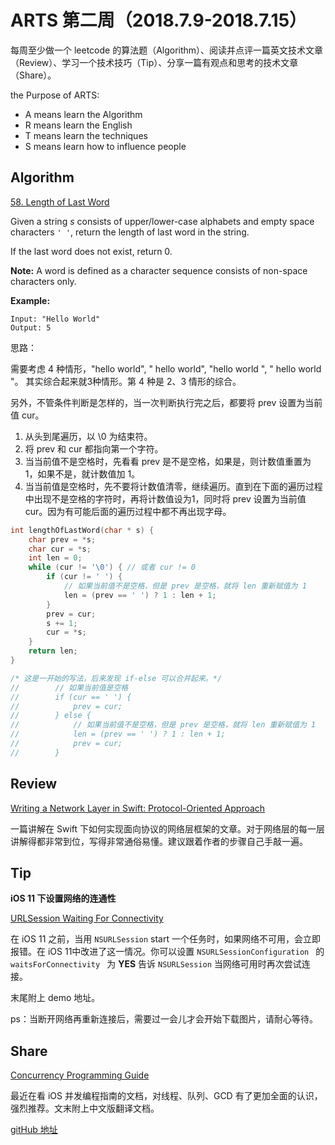 # ARTS 第二周（2018.7.9-2018.7.15）

每周至少做一个 leetcode 的算法题（Algorithm）、阅读并点评一篇英文技术文章（Review）、学习一个技术技巧（Tip）、分享一篇有观点和思考的技术文章（Share）。

the Purpose of ARTS: 

- A means learn the Algorithm
- R means learn the English
- T means learn the techniques
- S means learn how to influence people

## Algorithm

[58. Length of Last Word](https://leetcode.com/problems/length-of-last-word/description/)

Given a string *s* consists of upper/lower-case alphabets and empty space characters `' '`, return the length of last word in the string.

If the last word does not exist, return 0.

**Note:** A word is defined as a character sequence consists of non-space characters only.

**Example:**

```
Input: "Hello World"
Output: 5
```

思路：

需要考虑 4 种情形，"hello world",   "  hello world",    "hello world  ",    "  hello world  "。 其实综合起来就3种情形。第 4 种是 2、3 情形的综合。 

另外，不管条件判断是怎样的，当一次判断执行完之后，都要将 prev 设置为当前值 cur。

  1. 从头到尾遍历，以 \0 为结束符。
  2. 将 prev 和 cur 都指向第一个字符。
  3. 当当前值不是空格时，先看看 prev 是不是空格，如果是，则计数值重置为 1，如果不是，就计数值加 1。
  4. 当当前值是空格时，先不要将计数值清零，继续遍历。直到在下面的遍历过程中出现不是空格的字符时，再将计数值设为1，同时将 prev 设置为当前值 cur。因为有可能后面的遍历过程中都不再出现字母。

```c
int lengthOfLastWord(char * s) {
    char prev = *s;
    char cur = *s;
    int len = 0;    
    while (cur != '\0') { // 或者 cur != 0        
        if (cur != ' ') {
            // 如果当前值不是空格，但是 prev 是空格，就将 len 重新赋值为 1
            len = (prev == ' ') ? 1 : len + 1;
        }
        prev = cur;                
        s += 1;
        cur = *s;
    }
    return len;
}

/* 这是一开始的写法，后来发现 if-else 可以合并起来。*/
//        // 如果当前值是空格
//        if (cur == ' ') {
//            prev = cur;
//        } else {
//            // 如果当前值不是空格，但是 prev 是空格，就将 len 重新赋值为 1
//            len = (prev == ' ') ? 1 : len + 1;
//            prev = cur;
//        }

```

## Review

[Writing a Network Layer in Swift: Protocol-Oriented Approach](https://medium.com/flawless-app-stories/writing-network-layer-in-swift-protocol-oriented-approach-4fa40ef1f908)

一篇讲解在 Swift 下如何实现面向协议的网络层框架的文章。对于网络层的每一层讲解得都非常到位，写得非常通俗易懂。建议跟着作者的步骤自己手敲一遍。

## Tip

**iOS 11 下设置网络的连通性**

[URLSession Waiting For Connectivity](https://useyourloaf.com/blog/urlsession-waiting-for-connectivity/)

在 iOS 11 之前，当用 `NSURLSession` start 一个任务时，如果网络不可用，会立即报错。在 iOS 11中改进了这一情况。你可以设置 `NSURLSessionConfiguration ` 的 `waitsForConnectivity ` 为 **YES** 告诉 `NSURLSession` 当网络可用时再次尝试连接。

末尾附上 demo 地址。

ps：当断开网络再重新连接后，需要过一会儿才会开始下载图片，请耐心等待。

## Share

[Concurrency Programming Guide](https://developer.apple.com/library/archive/documentation/General/Conceptual/ConcurrencyProgrammingGuide/Introduction/Introduction.html#//apple_ref/doc/uid/TP40008091-CH1-SW1)

最近在看 iOS 并发编程指南的文档，对线程、队列、GCD 有了更加全面的认识，强烈推荐。文末附上中文版翻译文档。

[gitHub 地址](https://github.com/BeihaoZhang/ARTS/tree/master/ARTS%20%E7%AC%AC%E4%BA%8C%E5%91%A8)